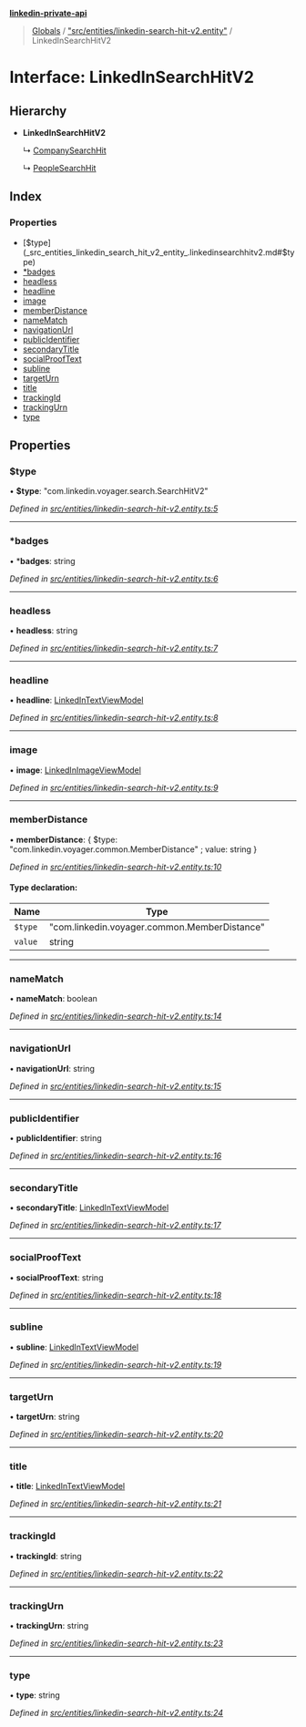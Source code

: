 **[linkedin-private-api](../README.md)**

> [Globals](../globals.md) / ["src/entities/linkedin-search-hit-v2.entity"](../modules/_src_entities_linkedin_search_hit_v2_entity_.md) / LinkedInSearchHitV2

# Interface: LinkedInSearchHitV2

## Hierarchy

* **LinkedInSearchHitV2**

  ↳ [CompanySearchHit](_src_entities_company_search_hit_entity_.companysearchhit.md)

  ↳ [PeopleSearchHit](_src_entities_people_search_hit_entity_.peoplesearchhit.md)

## Index

### Properties

* [$type](_src_entities_linkedin_search_hit_v2_entity_.linkedinsearchhitv2.md#$type)
* [*badges](_src_entities_linkedin_search_hit_v2_entity_.linkedinsearchhitv2.md#*badges)
* [headless](_src_entities_linkedin_search_hit_v2_entity_.linkedinsearchhitv2.md#headless)
* [headline](_src_entities_linkedin_search_hit_v2_entity_.linkedinsearchhitv2.md#headline)
* [image](_src_entities_linkedin_search_hit_v2_entity_.linkedinsearchhitv2.md#image)
* [memberDistance](_src_entities_linkedin_search_hit_v2_entity_.linkedinsearchhitv2.md#memberdistance)
* [nameMatch](_src_entities_linkedin_search_hit_v2_entity_.linkedinsearchhitv2.md#namematch)
* [navigationUrl](_src_entities_linkedin_search_hit_v2_entity_.linkedinsearchhitv2.md#navigationurl)
* [publicIdentifier](_src_entities_linkedin_search_hit_v2_entity_.linkedinsearchhitv2.md#publicidentifier)
* [secondaryTitle](_src_entities_linkedin_search_hit_v2_entity_.linkedinsearchhitv2.md#secondarytitle)
* [socialProofText](_src_entities_linkedin_search_hit_v2_entity_.linkedinsearchhitv2.md#socialprooftext)
* [subline](_src_entities_linkedin_search_hit_v2_entity_.linkedinsearchhitv2.md#subline)
* [targetUrn](_src_entities_linkedin_search_hit_v2_entity_.linkedinsearchhitv2.md#targeturn)
* [title](_src_entities_linkedin_search_hit_v2_entity_.linkedinsearchhitv2.md#title)
* [trackingId](_src_entities_linkedin_search_hit_v2_entity_.linkedinsearchhitv2.md#trackingid)
* [trackingUrn](_src_entities_linkedin_search_hit_v2_entity_.linkedinsearchhitv2.md#trackingurn)
* [type](_src_entities_linkedin_search_hit_v2_entity_.linkedinsearchhitv2.md#type)

## Properties

### $type

•  **$type**: \"com.linkedin.voyager.search.SearchHitV2\"

*Defined in [src/entities/linkedin-search-hit-v2.entity.ts:5](https://github.com/dmitriy-qua/linkedin-private-api/blob/0548fcd/src/entities/linkedin-search-hit-v2.entity.ts#L5)*

___

### *badges

•  ***badges**: string

*Defined in [src/entities/linkedin-search-hit-v2.entity.ts:6](https://github.com/dmitriy-qua/linkedin-private-api/blob/0548fcd/src/entities/linkedin-search-hit-v2.entity.ts#L6)*

___

### headless

•  **headless**: string

*Defined in [src/entities/linkedin-search-hit-v2.entity.ts:7](https://github.com/dmitriy-qua/linkedin-private-api/blob/0548fcd/src/entities/linkedin-search-hit-v2.entity.ts#L7)*

___

### headline

•  **headline**: [LinkedInTextViewModel](_src_entities_linkedin_text_view_model_entity_.linkedintextviewmodel.md)

*Defined in [src/entities/linkedin-search-hit-v2.entity.ts:8](https://github.com/dmitriy-qua/linkedin-private-api/blob/0548fcd/src/entities/linkedin-search-hit-v2.entity.ts#L8)*

___

### image

•  **image**: [LinkedInImageViewModel](_src_entities_linkedin_image_view_model_entity_.linkedinimageviewmodel.md)

*Defined in [src/entities/linkedin-search-hit-v2.entity.ts:9](https://github.com/dmitriy-qua/linkedin-private-api/blob/0548fcd/src/entities/linkedin-search-hit-v2.entity.ts#L9)*

___

### memberDistance

•  **memberDistance**: { $type: \"com.linkedin.voyager.common.MemberDistance\" ; value: string  }

*Defined in [src/entities/linkedin-search-hit-v2.entity.ts:10](https://github.com/dmitriy-qua/linkedin-private-api/blob/0548fcd/src/entities/linkedin-search-hit-v2.entity.ts#L10)*

#### Type declaration:

Name | Type |
------ | ------ |
`$type` | \"com.linkedin.voyager.common.MemberDistance\" |
`value` | string |

___

### nameMatch

•  **nameMatch**: boolean

*Defined in [src/entities/linkedin-search-hit-v2.entity.ts:14](https://github.com/dmitriy-qua/linkedin-private-api/blob/0548fcd/src/entities/linkedin-search-hit-v2.entity.ts#L14)*

___

### navigationUrl

•  **navigationUrl**: string

*Defined in [src/entities/linkedin-search-hit-v2.entity.ts:15](https://github.com/dmitriy-qua/linkedin-private-api/blob/0548fcd/src/entities/linkedin-search-hit-v2.entity.ts#L15)*

___

### publicIdentifier

•  **publicIdentifier**: string

*Defined in [src/entities/linkedin-search-hit-v2.entity.ts:16](https://github.com/dmitriy-qua/linkedin-private-api/blob/0548fcd/src/entities/linkedin-search-hit-v2.entity.ts#L16)*

___

### secondaryTitle

•  **secondaryTitle**: [LinkedInTextViewModel](_src_entities_linkedin_text_view_model_entity_.linkedintextviewmodel.md)

*Defined in [src/entities/linkedin-search-hit-v2.entity.ts:17](https://github.com/dmitriy-qua/linkedin-private-api/blob/0548fcd/src/entities/linkedin-search-hit-v2.entity.ts#L17)*

___

### socialProofText

•  **socialProofText**: string

*Defined in [src/entities/linkedin-search-hit-v2.entity.ts:18](https://github.com/dmitriy-qua/linkedin-private-api/blob/0548fcd/src/entities/linkedin-search-hit-v2.entity.ts#L18)*

___

### subline

•  **subline**: [LinkedInTextViewModel](_src_entities_linkedin_text_view_model_entity_.linkedintextviewmodel.md)

*Defined in [src/entities/linkedin-search-hit-v2.entity.ts:19](https://github.com/dmitriy-qua/linkedin-private-api/blob/0548fcd/src/entities/linkedin-search-hit-v2.entity.ts#L19)*

___

### targetUrn

•  **targetUrn**: string

*Defined in [src/entities/linkedin-search-hit-v2.entity.ts:20](https://github.com/dmitriy-qua/linkedin-private-api/blob/0548fcd/src/entities/linkedin-search-hit-v2.entity.ts#L20)*

___

### title

•  **title**: [LinkedInTextViewModel](_src_entities_linkedin_text_view_model_entity_.linkedintextviewmodel.md)

*Defined in [src/entities/linkedin-search-hit-v2.entity.ts:21](https://github.com/dmitriy-qua/linkedin-private-api/blob/0548fcd/src/entities/linkedin-search-hit-v2.entity.ts#L21)*

___

### trackingId

•  **trackingId**: string

*Defined in [src/entities/linkedin-search-hit-v2.entity.ts:22](https://github.com/dmitriy-qua/linkedin-private-api/blob/0548fcd/src/entities/linkedin-search-hit-v2.entity.ts#L22)*

___

### trackingUrn

•  **trackingUrn**: string

*Defined in [src/entities/linkedin-search-hit-v2.entity.ts:23](https://github.com/dmitriy-qua/linkedin-private-api/blob/0548fcd/src/entities/linkedin-search-hit-v2.entity.ts#L23)*

___

### type

•  **type**: string

*Defined in [src/entities/linkedin-search-hit-v2.entity.ts:24](https://github.com/dmitriy-qua/linkedin-private-api/blob/0548fcd/src/entities/linkedin-search-hit-v2.entity.ts#L24)*
